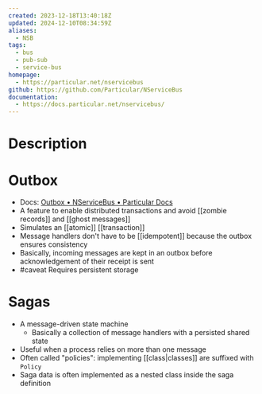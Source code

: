 ```yaml
---
created: 2023-12-18T13:40:18Z
updated: 2024-12-10T08:34:59Z
aliases:
  - NSB
tags:
  - bus
  - pub-sub
  - service-bus
homepage:
  - https://particular.net/nservicebus
github: https://github.com/Particular/NServiceBus
documentation:
  - https://docs.particular.net/nservicebus/
---
```

# Description

# Outbox
- Docs: [Outbox • NServiceBus • Particular Docs](https://docs.particular.net/nservicebus/outbox/)
- A feature to enable distributed transactions and avoid [[zombie records]] and [[ghost messages]]
- Simulates an [[atomic]] [[transaction]]
- Message handlers don't have to be [[idempotent]] because the outbox ensures consistency
- Basically, incoming messages are kept in an outbox before acknowledgement of their receipt is sent
- #caveat Requires persistent storage
# Sagas
- A message-driven state machine
	- Basically a collection of message handlers with a persisted shared state
- Useful when a process relies on more than one message
- Often called "policies": implementing [[class|classes]] are suffixed with `Policy`
- Saga data is often implemented as a nested class inside the saga definition